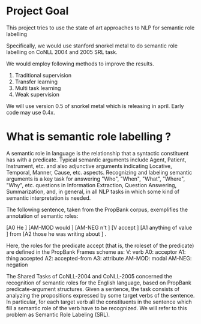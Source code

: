 # Project Goal
This project tries to use the state of art approaches to NLP for semantic role labelling

Specifically, we would use stanford snorkel metal to do semantic role labelling on CoNLL 2004 and 2005 SRL task. 

We would employ following methods to improve the results. 
1. Traditional supervision 
1. Transfer learning 
1. Multi task learning 
1. Weak supervision 

We will use version 0.5 of snorkel metal which is releasing in april. Early code may use 0.4x. 

# What is semantic role labelling ?
A semantic role in language is the relationship that a syntactic constituent has with a predicate. Typical semantic arguments include Agent, Patient, Instrument, etc. and also adjunctive arguments indicating Locative, Temporal, Manner, Cause, etc. aspects. Recognizing and labeling semantic arguments is a key task for answering "Who", "When", "What", "Where", "Why", etc. questions in Information Extraction, Question Answering, Summarization, and, in general, in all NLP tasks in which some kind of semantic interpretation is needed.

The following sentence, taken from the PropBank corpus, exemplifies the annotation of semantic roles:

[A0 He ] [AM-MOD would ] [AM-NEG n't ] [V accept ] [A1 anything of value ] from [A2 those he was writing about ] .

Here, the roles for the predicate accept (that is, the roleset of the predicate) are defined in the PropBank Frames scheme as:
V: verb
A0: acceptor 
A1: thing accepted 
A2: accepted-from 
A3: attribute 
AM-MOD: modal 
AM-NEG: negation

The Shared Tasks of CoNLL-2004 and CoNLL-2005 concerned the recognition of semantic roles for the English language, based on PropBank predicate-argument structures. Given a sentence, the task consists of analyzing the propositions expressed by some target verbs of the sentence. In particular, for each target verb all the constituents in the sentence which fill a semantic role of the verb have to be recognized. We will refer to this problem as Semantic Role Labeling (SRL).

